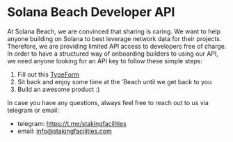 # Solana Beach Developer API


At Solana Beach, we are convinced that sharing is caring. We want to help anyone building on Solana to best leverage network data for their projects. Therefore, we are providing limited API access to developers free of charge.
In order to have a structured way of onboarding builders to using our API, we need anyone looking for an API key to follow these simple steps:
1. Fill out this [TypeForm](https://solanabeach.typeform.com/to/FYhRvn21)
2. Sit back and enjoy some time at the ’Beach until we get back to you
3. Build an awesome product :)

In case you have any questions, always feel free to reach out to us via telegram or email:
- telegram: https://t.me/stakingfacilities
- email: info@stakingfacilities.com
